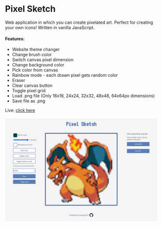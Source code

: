 # Pixel Sketch
Web application in which you can create pixelated art. Perfect for creating your own icons!
Written in vanilla JavaScript.

#### Features:
- Website theme changer
- Change brush color
- Switch canvas pixel dimension
- Change background color
- Pick color from canvas
- Rainbow mode - each drawn pixel gets random color
- Eraser
- Clear canvas button
- Toggle pixel grid
- Load .png file (Only 16x16, 24x24, 32x32, 48x48, 64x64px dimensions)
- Save file as .png 


Live: [click here](https://husky93.github.io/sketch-app/)

![Webpage photo](https://github.com/husky93/sketch-app/blob/main/assets/charizard.png?raw=true)